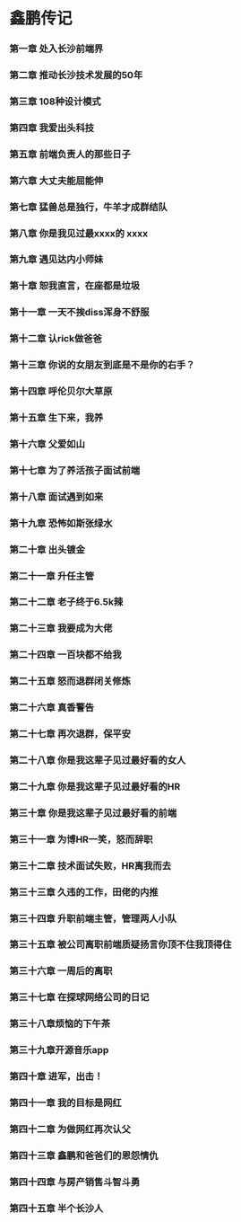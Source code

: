 
# 鑫鹏传记
### 第一章 处入长沙前端界

###  第二章 推动长沙技术发展的50年

### 第三章 108种设计模式

### 第四章 我爱出头科技

### 第五章 前端负责人的那些日子

### 第六章 大丈夫能屈能伸

### 第七章 猛兽总是独行，牛羊才成群结队

### 第八章  你是我见过最xxxx的 xxxx

### 第九章  遇见达内小师妹

### 第十章 恕我直言，在座都是垃圾

### 第十一章 一天不挨diss浑身不舒服

### 第十二章 认rick做爸爸


### 第十三章 你说的女朋友到底是不是你的右手？

### 第十四章 呼伦贝尔大草原

### 第十五章 生下来，我养
### 第十六章 父爱如山

### 第十七章  为了养活孩子面试前端
### 第十八章  面试遇到如来

### 第十九章  恐怖如斯张绿水

### 第二十章  出头镀金

### 第二十一章  升任主管

### 第二十二章  老子终于6.5k辣

### 第二十三章 我要成为大佬

### 第二十四章 一百块都不给我

### 第二十五章 怒而退群闭关修炼
### 第二十六章 真香警告

### 第二十七章 再次退群，保平安

### 第二十八章  你是我这辈子见过最好看的女人

### 第二十九章  你是我这辈子见过最好看的HR

### 第三十章  你是我这辈子见过最好看的前端

### 第三十一章  为博HR一笑，怒而辞职

### 第三十二章  技术面试失败，HR离我而去
### 第三十三章 久违的工作，田佬的内推

### 第三十四章 升职前端主管，管理两人小队

### 第三十五章 被公司离职前端质疑扬言你顶不住我顶得住

### 第三十六章 一周后的离职

### 第三十七章 在探球网络公司的日记

### 第三十八章烦恼的下午茶
### 第三十九章开源音乐app
### 第四十章  进军，出击！
### 第四十一章  我的目标是网红
### 第四十二章  为做网红再次认父
### 第四十三章  鑫鹏和爸爸们的恩怨情仇
### 第四十四章  与房产销售斗智斗勇
### 第四十五章  半个长沙人
